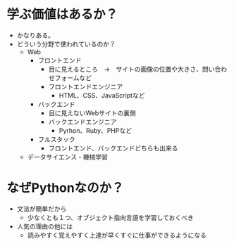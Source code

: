 # 学ぶ価値はあるか？
- かなりある。
- どういう分野で使われているのか？
  - Web
    - フロントエンド
      - 目に見えるところ　→　サイトの画像の位置や大きさ、問い合わせフォームなど
      - フロントエンドエンジニア
        - HTML、CSS、JavaScriptなど
    - バックエンド
      - 目に見えないWebサイトの裏側
      - バックエンドエンジニア
        - Pyrhon、Ruby、PHPなど
    - フルスタック
      - フロントエンド、バックエンドどちらも出来る
   - データサイエンス・機械学習

# なぜPythonなのか？
- 文法が簡単だから
  - 少なくとも１つ、オブジェクト指向言語を学習しておくべき
- 人気の理由の他には
  - 読みやすく覚えやすく上達が早くすぐに仕事ができるようになる
